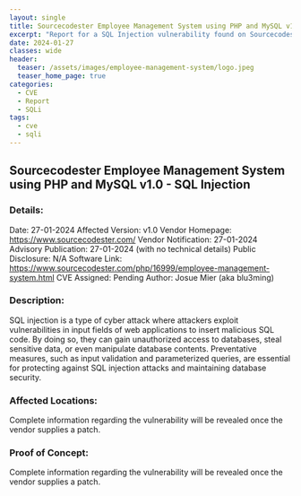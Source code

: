 ```yaml
---
layout: single
title: Sourcecodester Employee Management System using PHP and MySQL v1.0 - SQL Injection
excerpt: "Report for a SQL Injection vulnerability found on Sourcecodester Employee Management System using PHP and MySQL v1.0"
date: 2024-01-27
classes: wide
header:
  teaser: /assets/images/employee-management-system/logo.jpeg
  teaser_home_page: true
categories:
  - CVE
  - Report
  - SQLi
tags:
  - cve
  - sqli
---
```


## Sourcecodester Employee Management System using PHP and MySQL v1.0 - SQL Injection
### Details:
Date: 27-01-2024
Affected Version: v1.0
Vendor Homepage: https://www.sourcecodester.com/
Vendor Notification: 27-01-2024
Advisory Publication: 27-01-2024 (with no technical details)
Public Disclosure: N/A
Software Link: https://www.sourcecodester.com/php/16999/employee-management-system.html
CVE Assigned: Pending
Author: Josue Mier (aka blu3ming)
### Description:
SQL injection is a type of cyber attack where attackers exploit vulnerabilities in input fields of web applications to insert malicious SQL code. By doing so, they can gain unauthorized access to databases, steal sensitive data, or even manipulate database contents. Preventative measures, such as input validation and parameterized queries, are essential for protecting against SQL injection attacks and maintaining database security.
### Affected Locations:
Complete information regarding the vulnerability will be revealed once the vendor supplies a patch.
### Proof of Concept:
Complete information regarding the vulnerability will be revealed once the vendor supplies a patch.